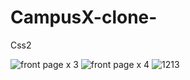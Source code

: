 # CampusX-clone-
Css2 

![front page x 3](https://user-images.githubusercontent.com/66555692/87113460-e8312900-c28b-11ea-9be9-d4c7cd211e83.png)
![front page x 4](https://user-images.githubusercontent.com/66555692/87113465-eb2c1980-c28b-11ea-8a5e-1d023abab69a.png)
![1213](https://user-images.githubusercontent.com/66555692/87050337-c13b0e80-c21b-11ea-94b6-7a71385b5920.png)
